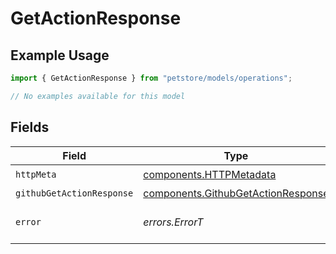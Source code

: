 # GetActionResponse

## Example Usage

```typescript
import { GetActionResponse } from "petstore/models/operations";

// No examples available for this model
```

## Fields

| Field                                                                                    | Type                                                                                     | Required                                                                                 | Description                                                                              |
| ---------------------------------------------------------------------------------------- | ---------------------------------------------------------------------------------------- | ---------------------------------------------------------------------------------------- | ---------------------------------------------------------------------------------------- |
| `httpMeta`                                                                               | [components.HTTPMetadata](../../models/components/httpmetadata.md)                       | :heavy_check_mark:                                                                       | N/A                                                                                      |
| `githubGetActionResponse`                                                                | [components.GithubGetActionResponse](../../models/components/githubgetactionresponse.md) | :heavy_minus_sign:                                                                       | OK                                                                                       |
| `error`                                                                                  | *errors.ErrorT*                                                                          | :heavy_minus_sign:                                                                       | Default error response                                                                   |